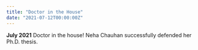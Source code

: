 ```yaml
---
title: "Doctor in the House"
date: "2021-07-12T00:00:00Z"
---
```

**July 2021** Doctor in the house! Neha Chauhan successfully defended her Ph.D. thesis. 